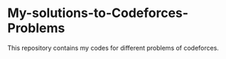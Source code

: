 # My-solutions-to-Codeforces-Problems
This repository contains my codes for different problems of codeforces.
